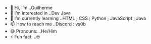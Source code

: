 - 👋 Hi, I’m ..Guilherme
- 👀 I’m interested in ..Dev Java
- 🌱 I’m currently learning ..HTML ; CSS ; Python ; JavaScript ; Java
- 📫 How to reach me ..Discord : vs0b
- 😄 Pronouns: ..He/Him
- ⚡ Fun fact: ..🤓

<!---
guilhermer1b/guilhermer1b is a ✨ special ✨ repository because its `README.md` (this file) appears on your GitHub profile.
You can click the Preview link to take a look at your changes.
--->
